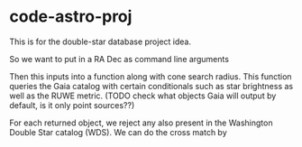 # code-astro-proj
This is for the double-star database project idea.

So we want to put in a RA Dec as command line arguments

Then this inputs into a function along with cone search radius. This function queries the Gaia catalog with certain conditionals such as star brightness as well as the RUWE metric. (TODO check what objects Gaia will output by default, is it only point sources??)

For each returned object, we reject any also present in the Washington Double Star catalog (WDS). We can do the cross match by 
